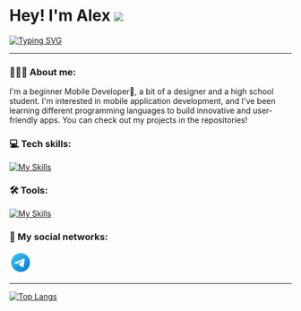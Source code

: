# Hey! I'm Alex <img src="https://github.com/blackcater/blackcater/raw/main/images/Hi.gif" height="32"/></h1>

[![Typing SVG](https://readme-typing-svg.herokuapp.com?color=%2336BCF7&lines=Mobile+Developer)](https://git.io/typing-svg)


_____________________________________________________________________________________________________________________________

### 👨🏼‍💻 About me:
I'm a beginner Mobile Developer📱, a bit of a designer and a high school student. I'm interested in mobile application development, and I've been learning different programming languages to build innovative and user-friendly apps. You can check out my projects in the repositories!

### 💻 Tech skills: 
[![My Skills](https://skillicons.dev/icons?i=java,kotlin,sqlite,git)](https://skillicons.dev)

### 🛠 Tools:
[![My Skills](https://skillicons.dev/icons?i=androidstudio,idea,figma)](https://skillicons.dev)

### 🤝 My social networks:

<a href="https://t.me/alexkarpovich17"><img src="assets/icons8-telegram.svg" alt="Telegram" width="40" height="40"></a>

  
_____________________________________________________________________________________________________________________________
[![Top Langs](https://github-readme-stats.vercel.app/api/top-langs/?username=xsander-karp0vich&layout=compact)](https://github.com/anuraghazra/github-readme-stats)




<!--
**xsander-karp0vich/xsander-karp0vich** is a ✨ _special_ ✨ repository because its `README.md` (this file) appears on your GitHub profile.

Here are some ideas to get you started:

- 🔭 I’m currently working on ...
- 🌱 I’m currently learning ...
- 👯 I’m looking to collaborate on ...
- 🤔 I’m looking for help with ...
- 💬 Ask me about ...
- 📫 How to reach me: ...
- 😄 Pronouns: ...
- ⚡ Fun fact: ...
-->
